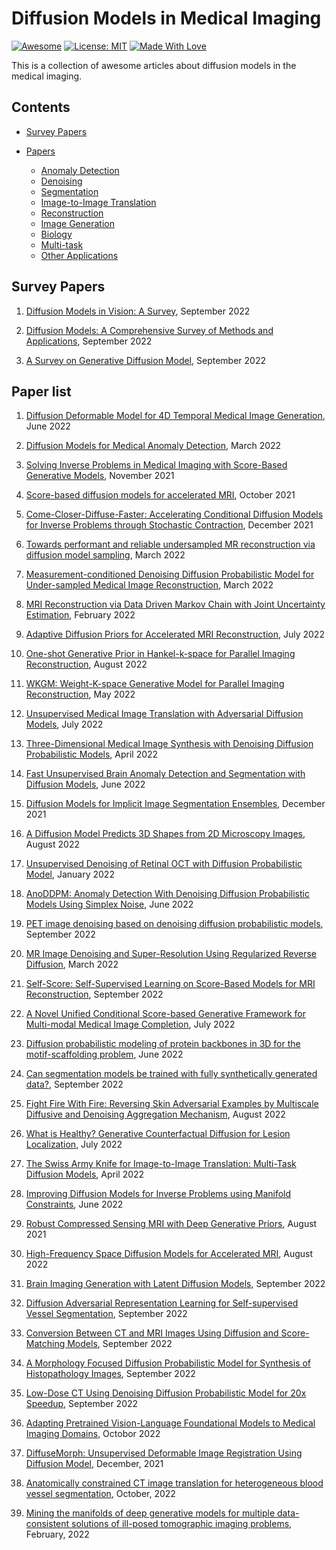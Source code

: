 # Diffusion Models in Medical Imaging

[![Awesome](https://cdn.rawgit.com/sindresorhus/awesome/d7305f38d29fed78fa85652e3a63e154dd8e8829/media/badge.svg)](https://github.com/hee9joon/Awesome-Diffusion-Models) 
[![License: MIT](https://img.shields.io/badge/License-MIT-green.svg)](https://opensource.org/licenses/MIT)
[![Made With Love](https://img.shields.io/badge/Made%20With-Love-red.svg)](https://github.com/chetanraj/awesome-github-badges)

This is a collection of awesome articles about diffusion models in the medical imaging.

## Contents
- [Survey Papers](#survey-papers)

- [Papers](#papers)
  - [Anomaly Detection](#anomaly-detection)
  - [Denoising](#denoising)
  - [Segmentation](#segmentation)
  - [Image-to-Image Translation](#image-to-timage-translation)
  - [Reconstruction](#reconstruction)
  - [Image Generation](#image-generation)
  - [Biology](#biology)
  - [Multi-task](#multi-task)
  - [Other Applications](#other-application)
  
## Survey Papers
1. [Diffusion Models in Vision: A Survey](https://arxiv.org/pdf/2209.04747.pdf), September 2022</br>

2. [Diffusion Models: A Comprehensive Survey of Methods and Applications](https://arxiv.org/pdf/2209.00796), September 2022</br>

3. [A Survey on Generative Diffusion Model](https://arxiv.org/pdf/2209.02646.pdf), September 2022</br>


## Paper list

1. [Diffusion Deformable Model for 4D Temporal Medical Image Generation](https://arxiv.org/abs/2206.13295), June 2022</br>

2. [Diffusion Models for Medical Anomaly Detection](https://arxiv.org/abs/2203.04306v1.pdf), March 2022</br>

3. [Solving Inverse Problems in Medical Imaging with Score-Based Generative Models](https://arxiv.org/abs/2111.08005), November 2021</br>

4. [Score-based diffusion models for accelerated MRI](https://arxiv.org/abs/2110.05243), October 2021</br>

5. [Come-Closer-Diffuse-Faster: Accelerating Conditional Diffusion Models for Inverse Problems through Stochastic Contraction](https://arxiv.org/abs/2112.05146), December 2021</br>

6. [Towards performant and reliable undersampled MR reconstruction via diffusion model sampling](https://arxiv.org/abs/2203.04292), March 2022</br>

7. [Measurement-conditioned Denoising Diffusion Probabilistic Model for Under-sampled Medical Image Reconstruction](https://arxiv.org/abs/2203.03623), March 2022</br>

8. [MRI Reconstruction via Data Driven Markov Chain with Joint Uncertainty Estimation](https://arxiv.org/abs/2202.01479), February 2022</br>

9. [Adaptive Diffusion Priors for Accelerated MRI Reconstruction](https://arxiv.org/abs/2207.05876), July 2022</br>

10. [One-shot Generative Prior in Hankel-k-space for Parallel Imaging Reconstruction](https://arxiv.org/abs/2208.07181), August 2022</br>

11. [WKGM: Weight-K-space Generative Model for Parallel Imaging Reconstruction](https://arxiv.org/abs/2205.03883), May 2022</br>

12. [Unsupervised Medical Image Translation with Adversarial Diffusion Models](https://arxiv.org/abs/2207.08208), July 2022</br>

13. [Three-Dimensional Medical Image Synthesis with Denoising Diffusion Probabilistic Models](https://openreview.net/pdf?id=Oz7lKWVh45H), April 2022</br>

14. [Fast Unsupervised Brain Anomaly Detection and Segmentation with Diffusion Models](https://arxiv.org/abs/2206.03461), June 2022</br>

15. [Diffusion Models for Implicit Image Segmentation Ensembles](https://arxiv.org/abs/2112.03145), December 2021</br>

16. [A Diffusion Model Predicts 3D Shapes from 2D Microscopy Images](https://arxiv.org/abs/2208.14125), August 2022</br>

17. [Unsupervised Denoising of Retinal OCT with Diffusion Probabilistic Model](https://arxiv.org/abs/2201.11760), January 2022</br>

18. [AnoDDPM: Anomaly Detection With Denoising Diffusion Probabilistic Models Using Simplex Noise](https://openaccess.thecvf.com/content/CVPR2022W/NTIRE/papers/Wyatt_AnoDDPM_Anomaly_Detection_With_Denoising_Diffusion_Probabilistic_Models_Using_Simplex_CVPRW_2022_paper.pdf), June 2022</br>

19. [PET image denoising based on denoising diffusion probabilistic models](https://arxiv.org/abs/2209.06167), September 2022</br> 

20. [MR Image Denoising and Super-Resolution Using Regularized Reverse Diffusion](https://arxiv.org/abs/2203.12621), March 2022</br> 

21. [Self-Score: Self-Supervised Learning on Score-Based Models for MRI Reconstruction](https://arxiv.org/abs/2209.00835), September 2022</br> 

22. [A Novel Unified Conditional Score-based Generative Framework for Multi-modal Medical Image Completion](https://arxiv.org/abs/2207.03430), July 2022</br>  

23. [Diffusion probabilistic modeling of protein backbones in 3D for the motif-scaffolding problem](https://arxiv.org/abs/2206.04119), June 2022</br>

24. [Can segmentation models be trained with fully synthetically generated data?](https://arxiv.org/abs/2209.08256), September 2022</br>

25. [Fight Fire With Fire: Reversing Skin Adversarial Examples by Multiscale Diffusive and Denoising Aggregation Mechanism](https://arxiv.org/abs/2208.10373), August 2022</br>

26. [What is Healthy? Generative Counterfactual Diffusion for Lesion Localization](https://arxiv.org/abs/2207.12268), July 2022</br>  
 
27. [The Swiss Army Knife for Image-to-Image Translation: Multi-Task Diffusion Models](https://arxiv.org/abs/2204.02641), April 2022</br>  

28. [Improving Diffusion Models for Inverse Problems using Manifold Constraints](https://arxiv.org/abs/2206.00941), June 2022</br> 

29. [Robust Compressed Sensing MRI with Deep Generative Priors](https://arxiv.org/abs/2108.01368), August 2021</br> 

30. [High-Frequency Space Diffusion Models for Accelerated MRI](https://arxiv.org/abs/2208.05481), August 2022</br> 

31. [Brain Imaging Generation with Latent Diffusion Models](https://arxiv.org/abs/2209.07162), September 2022

32. [Diffusion Adversarial Representation Learning for Self-supervised Vessel Segmentation](https://arxiv.org/abs/2209.14566), September 2022</br> 

33. [Conversion Between CT and MRI Images Using Diffusion and Score-Matching Models](https://arxiv.org/abs/2209.12104), September 2022</br>

34. [A Morphology Focused Diffusion Probabilistic Model for Synthesis of Histopathology Images](https://arxiv.org/abs/2209.13167), September 2022</br>

35. [Low-Dose CT Using Denoising Diffusion Probabilistic Model for 20x Speedup](https://arxiv.org/abs/2209.15136), September 2022</br>

36. [Adapting Pretrained Vision-Language Foundational Models to Medical Imaging Domains](https://arxiv.org/abs/2210.04133), Octobor 2022</br>

37. [DiffuseMorph: Unsupervised Deformable Image Registration Using Diffusion Model](https://arxiv.org/abs/2112.05149), December, 2021</br>

38. [Anatomically constrained CT image translation for heterogeneous blood vessel segmentation](https://arxiv.org/abs/2210.01713), October, 2022</br>

39. [Mining the manifolds of deep generative models for multiple data-consistent solutions of ill-posed tomographic imaging problems](https://arxiv.org/abs/2202.05311), February, 2022</br>


